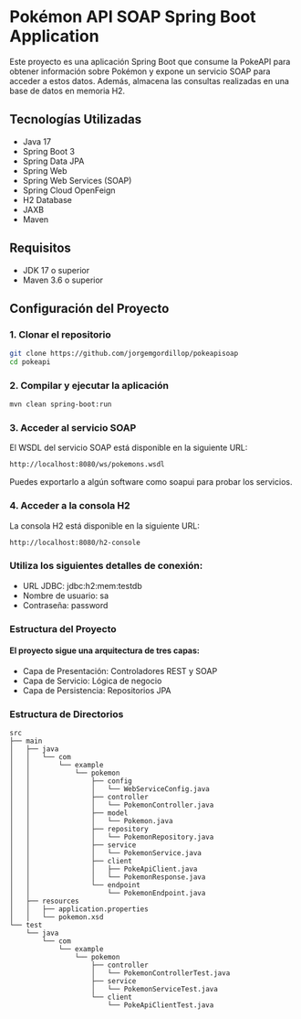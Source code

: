 # Pokémon API SOAP Spring Boot Application

Este proyecto es una aplicación Spring Boot que consume la PokeAPI para obtener información sobre Pokémon y expone un servicio SOAP para acceder a estos datos. Además, almacena las consultas realizadas en una base de datos en memoria H2.

## Tecnologías Utilizadas

- Java 17
- Spring Boot 3
- Spring Data JPA
- Spring Web
- Spring Web Services (SOAP)
- Spring Cloud OpenFeign
- H2 Database
- JAXB
- Maven

## Requisitos

- JDK 17 o superior
- Maven 3.6 o superior

## Configuración del Proyecto

### 1. Clonar el repositorio

```bash 
git clone https://github.com/jorgemgordillop/pokeapisoap
cd pokeapi
```

### 2. Compilar y ejecutar la aplicación
```bash
mvn clean spring-boot:run
```
### 3. Acceder al servicio SOAP
El WSDL del servicio SOAP está disponible en la siguiente URL:

```bash
http://localhost:8080/ws/pokemons.wsdl
```
Puedes exportarlo a algún software como soapui para probar los servicios.
### 4. Acceder a la consola H2
La consola H2 está disponible en la siguiente URL:

```bash
http://localhost:8080/h2-console
```
### Utiliza los siguientes detalles de conexión:

- URL JDBC: jdbc:h2:mem:testdb
- Nombre de usuario: sa
- Contraseña: password
### Estructura del Proyecto
 #### El proyecto sigue una arquitectura de tres capas:

- Capa de Presentación: Controladores REST y SOAP
- Capa de Servicio: Lógica de negocio
- Capa de Persistencia: Repositorios JPA
### Estructura de Directorios
```
src
├── main
│   ├── java
│   │   └── com
│   │       └── example
│   │           └── pokemon
│   │               ├── config
│   │               │   └── WebServiceConfig.java
│   │               ├── controller
│   │               │   └── PokemonController.java
│   │               ├── model
│   │               │   └── Pokemon.java
│   │               ├── repository
│   │               │   └── PokemonRepository.java
│   │               ├── service
│   │               │   └── PokemonService.java
│   │               ├── client
│   │               │   ├── PokeApiClient.java
│   │               │   └── PokemonResponse.java
│   │               └── endpoint
│   │                   └── PokemonEndpoint.java
│   ├── resources
│   │   ├── application.properties
│   │   └── pokemon.xsd
└── test
    └── java
        └── com
            └── example
                └── pokemon
                    ├── controller
                    │   └── PokemonControllerTest.java
                    ├── service
                    │   └── PokemonServiceTest.java
                    └── client
                        └── PokeApiClientTest.java
